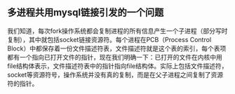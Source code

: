 ## 多进程共用mysql链接引发的一个问题

我们知道，每次fork操作系统都会复制进程的所有信息产生一个子进程（部分写时复制），其中就包括socket链接资源符。每个进程在PCB（Process Control Block）中都保存着一份文件描述符表，文件描述符就是这个表的索引，每个表项都有一个指向已打开文件的指针，现在我们明确一下：已打开的文件在内核中用file结构体表示，文件描述符表中的指针指向file结构体。实际上包括文件描述符，socket等资源符号，操作系统并没有真的复制，而是在父子进程之间复制了资源符的指针。